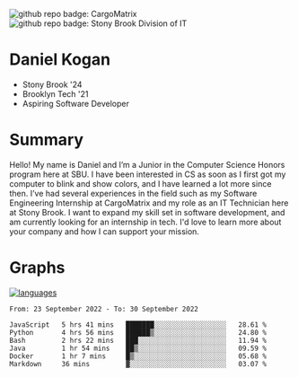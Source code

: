 ![github repo badge: CargoMatrix](https://img.shields.io/badge/CargoMatrix--181717?color=blue)
![github repo badge: Stony Brook Division of IT](https://img.shields.io/badge/Stony%20Brook%20Division%20of%20IT--181717?color=red)
# Daniel Kogan

- Stony Brook '24
- Brooklyn Tech '21
- Aspiring Software Developer

# Summary

Hello! My name is Daniel and I’m a Junior in the Computer Science Honors program here at SBU. I have been interested in CS as soon as I first got my computer to blink and show colors, and I have learned a lot more since then. I’ve had several experiences in the field such as my Software Engineering Internship at CargoMatrix and my role as an IT Technician here at Stony Brook. I want to expand my skill set in software development, and am currently looking for an internship in tech. I'd love to learn more about your company and how I can support your mission.

# Graphs

<div style="width: 100%">

[![languages](https://github-readme-stats.vercel.app/api/top-langs/?username=daminals&langs_count=8&hide=html&layout=compact)](https://github-readme-stats.vercel.app/api/top-langs/?username=daminals&langs_count=8&hide=html&layout=compact)
</div>

<!--START_SECTION:waka-->

```text
From: 23 September 2022 - To: 30 September 2022

JavaScript   5 hrs 41 mins   ███████░░░░░░░░░░░░░░░░░░   28.61 %
Python       4 hrs 56 mins   ██████▒░░░░░░░░░░░░░░░░░░   24.80 %
Bash         2 hrs 22 mins   ███░░░░░░░░░░░░░░░░░░░░░░   11.94 %
Java         1 hr 54 mins    ██▒░░░░░░░░░░░░░░░░░░░░░░   09.59 %
Docker       1 hr 7 mins     █▒░░░░░░░░░░░░░░░░░░░░░░░   05.68 %
Markdown     36 mins         ▓░░░░░░░░░░░░░░░░░░░░░░░░   03.07 %
```

<!--END_SECTION:waka-->
